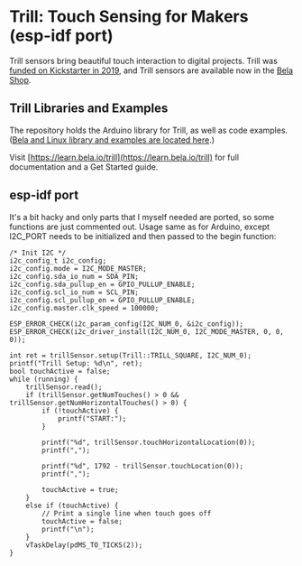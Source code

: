 # Trill: Touch Sensing for Makers (esp-idf port)

Trill sensors bring beautiful touch interaction to digital projects. Trill was [funded on Kickstarter in 2019](https://www.kickstarter.com/projects/423153472/trill-touch-sensing-for-makers), and Trill sensors are available now in the [Bela Shop](https://shop.bela.io/collections/trill).

## Trill Libraries and Examples

The repository holds the Arduino library for Trill, as well as code examples. ([Bela and Linux library and examples are located here](https://github.com/BelaPlatform/Trill).)

Visit [https://learn.bela.io/trill](https://learn.bela.io/trill) for full documentation and a Get Started guide.

## esp-idf port
It's a bit hacky and only parts that I myself needed are ported, so some functions are just commented out.
Usage same as for Arduino, except I2C_PORT needs to be initialized and then passed to the begin function:
```
/* Init I2C */
i2c_config_t i2c_config;
i2c_config.mode = I2C_MODE_MASTER;
i2c_config.sda_io_num = SDA_PIN;
i2c_config.sda_pullup_en = GPIO_PULLUP_ENABLE;
i2c_config.scl_io_num = SCL_PIN;
i2c_config.scl_pullup_en = GPIO_PULLUP_ENABLE;
i2c_config.master.clk_speed = 100000;

ESP_ERROR_CHECK(i2c_param_config(I2C_NUM_0, &i2c_config));
ESP_ERROR_CHECK(i2c_driver_install(I2C_NUM_0, I2C_MODE_MASTER, 0, 0, 0));

int ret = trillSensor.setup(Trill::TRILL_SQUARE, I2C_NUM_0);
printf("Trill Setup: %d\n", ret);
bool touchActive = false;
while (running) {
    trillSensor.read();
    if (trillSensor.getNumTouches() > 0 && trillSensor.getNumHorizontalTouches() > 0) {
        if (!touchActive) {
            printf("START:");
        }

        printf("%d", trillSensor.touchHorizontalLocation(0));
        printf(",");

        printf("%d", 1792 - trillSensor.touchLocation(0));
        printf(",");

        touchActive = true;
    }
    else if (touchActive) {
        // Print a single line when touch goes off
        touchActive = false;
        printf("\n");
    }
    vTaskDelay(pdMS_TO_TICKS(2));
}
```